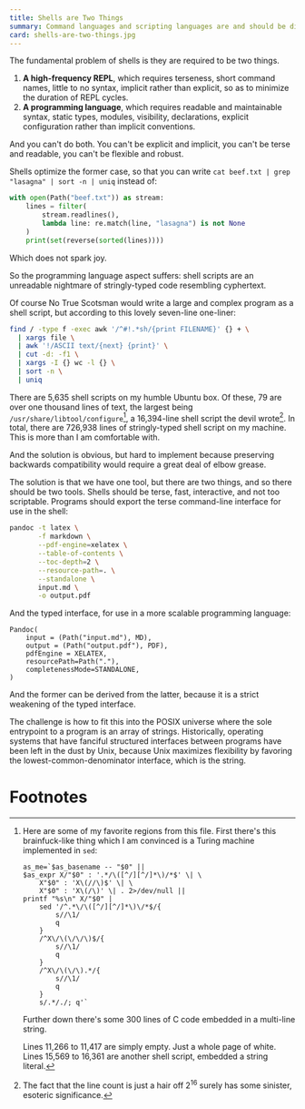 ```yaml
---
title: Shells are Two Things
summary: Command languages and scripting languages are and should be different things.
card: shells-are-two-things.jpg
---
```


The fundamental problem of shells is they are required to be two things.

1. **A high-frequency REPL**, which requires terseness, short command names,
   little to no syntax, implicit rather than explicit, so as to minimize the duration of REPL cycles.
2. **A programming language**, which requires readable and maintainable syntax,
   static types, modules, visibility, declarations, explicit configuration rather
   than implicit conventions.

And you can't do both. You can't be explicit and implicit, you can't be terse
and readable, you can't be flexible and robust.

Shells optimize the former case, so that you can write `cat beef.txt | grep
"lasagna" | sort -n | uniq` instead of:

```python
with open(Path("beef.txt")) as stream:
    lines = filter(
        stream.readlines(),
        lambda line: re.match(line, "lasagna") is not None
    )
    print(set(reverse(sorted(lines))))
```

Which does not spark joy.

So the programming language aspect suffers: shell scripts are an unreadable
nightmare of stringly-typed code resembling cyphertext.

Of course No True Scotsman would write a large and complex program as a shell
script, but according to this lovely seven-line one-liner:

```bash
find / -type f -exec awk '/^#!.*sh/{print FILENAME}' {} + \
  | xargs file \
  | awk '!/ASCII text/{next} {print}' \
  | cut -d: -f1 \
  | xargs -I {} wc -l {} \
  | sort -n \
  | uniq
```

There are 5,635 shell scripts on my humble Ubuntu box. Of these, 79 are over one
thousand lines of text, the largest being `/usr/share/libtool/configure`[^config],
a 16,394-line shell script the devil wrote[^lines]. In total, there are 726,938
lines of stringly-typed shell script on my machine. This is more than I am
comfortable with.

And the solution is obvious, but hard to implement because preserving backwards
compatibility would require a great deal of elbow grease.

The solution is that we have one tool, but there are two things, and so there
should be two tools. Shells should be terse, fast, interactive, and not too scriptable. Programs should export the terse command-line interface for use in the shell:

```bash
pandoc -t latex \
       -f markdown \
       --pdf-engine=xelatex \
       --table-of-contents \
       --toc-depth=2 \
       --resource-path=. \
       --standalone \
       input.md \
       -o output.pdf
```

And the typed interface, for use in a more scalable programming language:

```
Pandoc(
    input = (Path("input.md"), MD),
    output = (Path("output.pdf"), PDF),
    pdfEngine = XELATEX,
    resourcePath=Path("."),
    completenessMode=STANDALONE,
)
```

And the former can be derived from the latter, because it is a strict weakening
of the typed interface.

The challenge is how to fit this into the POSIX universe where the sole
entrypoint to a program is an array of strings. Historically, operating systems
that have fanciful structured interfaces between programs have been left in the
dust by Unix, because Unix maximizes flexibility by favoring the
lowest-common-denominator interface, which is the string.

# Footnotes

[^config]:
    Here are some of my favorite regions from this file. First there's this
    brainfuck-like thing which I am convinced is a Turing machine implemented in
    `sed`:

    ```
    as_me=`$as_basename -- "$0" ||
    $as_expr X/"$0" : '.*/\([^/][^/]*\)/*$' \| \
        X"$0" : 'X\(//\)$' \| \
        X"$0" : 'X\(/\)' \| . 2>/dev/null ||
    printf "%s\n" X/"$0" |
        sed '/^.*\/\([^/][^/]*\)\/*$/{
            s//\1/
            q
        }
        /^X\/\(\/\/\)$/{
            s//\1/
            q
        }
        /^X\/\(\/\).*/{
            s//\1/
            q
        }
        s/.*/./; q'`
    ```

    Further down there's some 300 lines of C code embedded in a multi-line
    string.

    Lines 11,266 to 11,417 are simply empty. Just a whole page of white. Lines 15,569 to 16,361 are another shell script, embedded a string literal.

[^lines]:
    The fact that the line count is just a hair off 2<sup>16</sup> surely has
    some sinister, esoteric significance.
